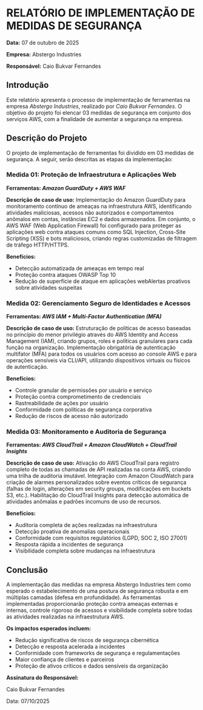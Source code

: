 # RELATÓRIO DE IMPLEMENTAÇÃO DE MEDIDAS DE SEGURANÇA
**Data:** 07 de outubro de 2025

**Empresa:** Abstergo Industries

**Responsável:** Caio Bukvar Fernandes

## Introdução
Este relatório apresenta o processo de implementação de ferramentas na empresa *Abstergo Industries*, realizado por *Caio Bukvar Fernandes*. O objetivo do projeto foi elencar 03 medidas de segurança em conjunto dos serviços AWS, com a finalidade de aumentar a segurança na empresa.

## Descrição do Projeto
O projeto de implementação de ferramentas foi dividido em 03 medidas de segurança. A seguir, serão descritas as etapas da implementação:

### Medida 01: Proteção de Infraestrutura e Aplicações Web
**Ferramentas: *Amazon GuardDuty + AWS WAF***

**Descrição de caso de uso:** Implementação do Amazon GuardDuty para monitoramento contínuo de ameaças na infraestrutura AWS, identificando atividades maliciosas, acessos não autorizados e comportamentos anômalos em contas, instâncias EC2 e dados armazenados. Em conjunto, o AWS WAF (Web Application Firewall) foi configurado para proteger as aplicações web contra ataques comuns como SQL Injection, Cross-Site Scripting (XSS) e bots maliciosos, criando regras customizadas de filtragem de tráfego HTTP/HTTPS.

**Benefícios:**
- Detecção automatizada de ameaças em tempo real
- Proteção contra ataques OWASP Top 10
- Redução de superfície de ataque em aplicações webAlertas proativos sobre atividades suspeitas

### Medida 02: Gerenciamento Seguro de Identidades e Acessos
**Ferramentas: *AWS IAM + Multi-Factor Authentication (MFA)***

**Descrição de caso de uso:** Estruturação de políticas de acesso baseadas no princípio do menor privilégio através do AWS Identity and Access Management (IAM), criando grupos, roles e políticas granulares para cada função na organização. Implementação obrigatória de autenticação multifator (MFA) para todos os usuários com acesso ao console AWS e para operações sensíveis via CLI/API, utilizando dispositivos virtuais ou físicos de autenticação.

**Benefícios:**
- Controle granular de permissões por usuário e serviço
- Proteção contra comprometimento de credenciais
- Rastreabilidade de ações por usuário
- Conformidade com políticas de segurança corporativa
- Redução de riscos de acesso não autorizado

### Medida 03: Monitoramento e Auditoria de Segurança
**Ferramentas: *AWS CloudTrail + Amazon CloudWatch + CloudTrail Insights***

**Descrição de caso de uso:** Ativação do AWS CloudTrail para registro completo de todas as chamadas de API realizadas na conta AWS, criando uma trilha de auditoria imutável. Integração com Amazon CloudWatch para criação de alarmes personalizados sobre eventos críticos de segurança (falhas de login, alterações em security groups, modificações em buckets S3, etc.). Habilitação do CloudTrail Insights para detecção automática de atividades anômalas e padrões incomuns de uso de recursos.

**Benefícios:**
- Auditoria completa de ações realizadas na infraestrutura
- Detecção proativa de anomalias operacionais
- Conformidade com requisitos regulatórios (LGPD, SOC 2, ISO 27001)
- Resposta rápida a incidentes de segurança
- Visibilidade completa sobre mudanças na infraestrutura

## Conclusão
A implementação das medidas na empresa Abstergo Industries tem como esperado o estabelecimento de uma postura de segurança robusta e em múltiplas camadas (defesa em profundidade). As ferramentas implementadas proporcionarão proteção contra ameaças externas e internas, controle rigoroso de acessos e visibilidade completa sobre todas as atividades realizadas na infraestrutura AWS.

**Os impactos esperados incluem:**
- Redução significativa de riscos de segurança cibernética
- Detecção e resposta acelerada a incidentes
- Conformidade com frameworks de segurança e regulamentações
- Maior confiança de clientes e parceiros
- Proteção de ativos críticos e dados sensíveis da organização

**Assinatura do Responsável:**

Caio Bukvar Fernandes

Data: 07/10/2025










